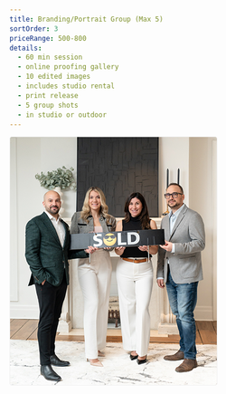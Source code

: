 ```yaml
---
title: Branding/Portrait Group (Max 5)
sortOrder: 3
priceRange: 500-800
details:
  - 60 min session
  - online proofing gallery
  - 10 edited images
  - includes studio rental
  - print release
  - 5 group shots
  - in studio or outdoor
---
```


![Branding Session](../../assets/brandingSession.png)

